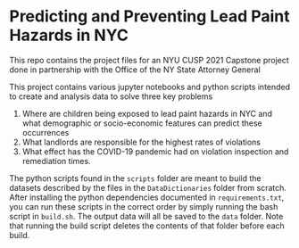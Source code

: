 # Predicting and Preventing Lead Paint Hazards in NYC

This repo contains the project files for an NYU CUSP 2021 Capstone project done in partnership with the Office of the NY State Attorney General

This project contains various jupyter notebooks and python scripts intended to create and analysis data to solve three key problems

1. Where are children being exposed to lead paint hazards in NYC and what demographic or socio-economic features can predict these occurrences
2. What landlords are responsible for the highest rates of violations
3. What effect has the COVID-19 pandemic had on violation inspection and remediation times.

The python scripts found in the `scripts` folder are meant to build the datasets described by the files in the `DataDictionaries` folder from scratch. After installing the python dependencies documented in `requirements.txt`, you can run these scripts in the correct order by simply running the bash script in `build.sh`. The output data will all be saved to the `data` folder. Note that running the build script deletes the contents of that folder before each build.

